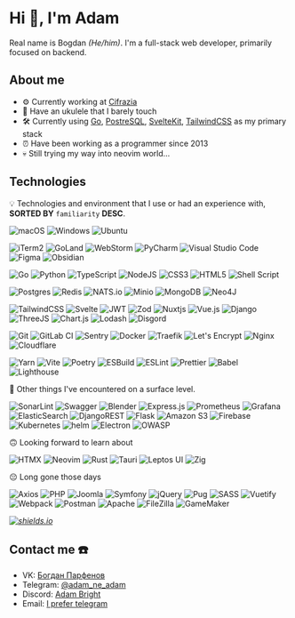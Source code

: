 # Hi 👋, I'm Adam

Real name is Bogdan _(He/him)_. I'm a full-stack web developer, primarily focused on backend.

## About me

- ⚙️ Currently working at [Cifrazia](https://cifrazia.com)
- 🎸 Have an ukulele that I barely touch
- 🛠️ Currently using [Go](https://go.dev/), [PostreSQL](https://postgresql.org), [SvelteKit](https://kit.svelte.dev), [TailwindCSS](https://tailwindcss.com) as my primary stack
- ⏰ Have been working as a programmer since 2013
- 💀 Still trying my way into neovim world...

## Technologies

💡 Technologies and environment that I use or had an experience with, **SORTED BY** `familiarity` **DESC**.

![macOS](https://img.shields.io/badge/mac%20os-000000?style=for-the-badge&logo=macos&logoColor=F0F0F0)
![Windows](https://img.shields.io/badge/Windows-0078D6?style=for-the-badge&logo=windows&logoColor=white)
![Ubuntu](https://img.shields.io/badge/Ubuntu-E95420?style=for-the-badge&logo=ubuntu&logoColor=white)

![iTerm2](https://img.shields.io/badge/iTerm2-0f0f0f?&style=for-the-badge&logo=iterm2&logoColor=white)
![GoLand](https://img.shields.io/badge/GoLand-0f0f0f?&style=for-the-badge&logo=goland&logoColor=white)
![WebStorm](https://img.shields.io/badge/webstorm-143?style=for-the-badge&logo=webstorm&logoColor=white&color=black)
![PyCharm](https://img.shields.io/badge/pycharm-143?style=for-the-badge&logo=pycharm&logoColor=black&color=black&labelColor=green)
![Visual Studio Code](https://img.shields.io/badge/Visual%20Studio%20Code-0078d7.svg?style=for-the-badge&logo=visual-studio-code&logoColor=white)
![Figma](https://img.shields.io/badge/Figma-F24E1E.svg?style=for-the-badge&logo=figma&logoColor=white)
![Obsidian](https://img.shields.io/badge/Obsidian-483699.svg?style=for-the-badge&logo=obsidian&logoColor=white)

![Go](https://img.shields.io/badge/go-00ADD8.svg?style=for-the-badge&logo=go&logoColor=white)
![Python](https://img.shields.io/badge/python-3670A0?style=for-the-badge&logo=python&logoColor=ffdd54)
![TypeScript](https://img.shields.io/badge/typescript-007ACC.svg?style=for-the-badge&logo=typescript&logoColor=white)
![NodeJS](https://img.shields.io/badge/node.js-6DA55F?style=for-the-badge&logo=node.js&logoColor=white)
![CSS3](https://img.shields.io/badge/css3-1572B6.svg?style=for-the-badge&logo=css3&logoColor=white)
![HTML5](https://img.shields.io/badge/html5-E34F26.svg?style=for-the-badge&logo=html5&logoColor=white)
![Shell Script](https://img.shields.io/badge/shell_script-121011.svg?style=for-the-badge&logo=gnu-bash&logoColor=white)

![Postgres](https://img.shields.io/badge/postgres-316192.svg?style=for-the-badge&logo=postgresql&logoColor=white)
![Redis](https://img.shields.io/badge/redis-DD0031.svg?style=for-the-badge&logo=redis&logoColor=white)
![NATS.io](https://img.shields.io/badge/NATS.io-27AAE1.svg?style=for-the-badge&logo=nats.io&logoColor=white)
![Minio](https://img.shields.io/badge/minio-C72E49.svg?style=for-the-badge&logo=minio&logoColor=white)
![MongoDB](https://img.shields.io/badge/MongoDB-4ea94b.svg?style=for-the-badge&logo=mongodb&logoColor=white)
![Neo4J](https://img.shields.io/badge/Neo4j-008CC1?style=for-the-badge&logo=neo4j&logoColor=white)

![TailwindCSS](https://img.shields.io/badge/tailwindcss-38B2AC.svg?style=for-the-badge&logo=tailwind-css&logoColor=white)
![Svelte](https://img.shields.io/badge/svelte-f1413d.svg?style=for-the-badge&logo=svelte&logoColor=white)
![JWT](https://img.shields.io/badge/JWT-black?style=for-the-badge&logo=JSON%20web%20tokens)
![Zod](https://img.shields.io/badge/Zod-3E67B1?style=for-the-badge&logo=zod&logoColor=#00DC82)
![Nuxtjs](https://img.shields.io/badge/Nuxt-002E3B?style=for-the-badge&logo=nuxtdotjs&logoColor=#00DC82)
![Vue.js](https://img.shields.io/badge/vuejs-35495e.svg?style=for-the-badge&logo=vuedotjs&logoColor=%234FC08D)
![Django](https://img.shields.io/badge/django-092E20.svg?style=for-the-badge&logo=django&logoColor=white)
![ThreeJS](https://img.shields.io/badge/threejs-black?style=for-the-badge&logo=three.js&logoColor=white)
![Chart.js](https://img.shields.io/badge/chart.js-F5788D.svg?style=for-the-badge&logo=chart.js&logoColor=white)
![Lodash](https://img.shields.io/badge/lodash-3492FF.svg?style=for-the-badge&logo=lodash&logoColor=white)
![Disgord](https://img.shields.io/badge/Disgord-5865F2.svg?style=for-the-badge&logo=discord&logoColor=white)

![Git](https://img.shields.io/badge/git-F05033.svg?style=for-the-badge&logo=git&logoColor=white)
![GitLab CI](https://img.shields.io/badge/gitlab%20ci-181717.svg?style=for-the-badge&logo=gitlab&logoColor=white)
![Sentry](https://img.shields.io/badge/Sentry-362D59?style=for-the-badge&logo=Sentry&logoColor=white)
![Docker](https://img.shields.io/badge/docker-0db7ed.svg?style=for-the-badge&logo=docker&logoColor=white)
![Traefik](https://img.shields.io/badge/traefik-24A1C1.svg?style=for-the-badge&logo=traefik-proxy&logoColor=white)
![Let's Encrypt](https://img.shields.io/badge/Let's_Encrypt-003A70.svg?style=for-the-badge&logo=let's-encrypt&logoColor=white)
![Nginx](https://img.shields.io/badge/nginx-009639.svg?style=for-the-badge&logo=nginx&logoColor=white)
![Cloudflare](https://img.shields.io/badge/Cloudflare-F38020?style=for-the-badge&logo=Cloudflare&logoColor=white)

![Yarn](https://img.shields.io/badge/yarn-2C8EBB.svg?style=for-the-badge&logo=yarn&logoColor=white)
![Vite](https://img.shields.io/badge/vite-646CFF.svg?style=for-the-badge&logo=vite&logoColor=white)
![Poetry](https://img.shields.io/badge/poetry-60A5FA.svg?style=for-the-badge&logo=poetry&logoColor=white)
![ESBuild](https://img.shields.io/badge/ESBuild-FFCF00.svg?style=for-the-badge&logo=ESBuild&logoColor=white)
![ESLint](https://img.shields.io/badge/ESLint-4B3263?style=for-the-badge&logo=eslint&logoColor=white)
![Prettier](https://img.shields.io/badge/Prettier-F7B93E?style=for-the-badge&logo=Prettier&logoColor=black)
![Babel](https://img.shields.io/badge/Babel-F9DC3e?style=for-the-badge&logo=babel&logoColor=black)
![Lighthouse](https://img.shields.io/badge/Lighthouse-F44B21?style=for-the-badge&logo=lighthouse&logoColor=white)

🧐 Other things I've encountered on a surface level.

![SonarLint](https://img.shields.io/badge/SonarLint-CB2029?style=for-the-badge&logo=SONARLINT&logoColor=white)
![Swagger](https://img.shields.io/badge/-Swagger-Clojure?style=for-the-badge&logo=swagger&logoColor=white)
![Blender](https://img.shields.io/badge/Blender-E87D0D?style=for-the-badge&logo=blender&logoColor=white)
![Express.js](https://img.shields.io/badge/express.js-404d59.svg?style=for-the-badge&logo=express&logoColor=%2361DAFB)
![Prometheus](https://img.shields.io/badge/Prometheus-E6522C?style=for-the-badge&logo=Prometheus&logoColor=white)
![Grafana](https://img.shields.io/badge/grafana-F46800.svg?style=for-the-badge&logo=grafana&logoColor=white)
![ElasticSearch](https://img.shields.io/badge/-ElasticSearch-005571?style=for-the-badge&logo=elasticsearch)
![DjangoREST](https://img.shields.io/badge/DJANGO-REST-ff1709?style=for-the-badge&logo=django&logoColor=white&color=ff1709&labelColor=gray)
![Flask](https://img.shields.io/badge/flask-000.svg?style=for-the-badge&logo=flask&logoColor=white)
![Amazon S3](https://img.shields.io/badge/Amazon_S3-569A31.svg?style=for-the-badge&logo=amazon-s3&logoColor=white)
![Firebase](https://img.shields.io/badge/Firebase-039BE5?style=for-the-badge&logo=Firebase&logoColor=white)
![Kubernetes](https://img.shields.io/badge/kubernetes-326ce5.svg?style=for-the-badge&logo=kubernetes&logoColor=white)
![helm](https://img.shields.io/badge/helm-0F1689.svg?style=for-the-badge&logo=helm&logoColor=white)
![Electron](https://img.shields.io/badge/Electron-47848F.svg?style=for-the-badge&logo=Electron&logoColor=white)
![OWASP](https://img.shields.io/badge/OWASP-000000.svg?style=for-the-badge&logo=OWASP&logoColor=white)

🙃 Looking forward to learn about

![HTMX](https://img.shields.io/badge/HTMX-000000.svg?style=for-the-badge&logo=html5&logoColor=white)
![Neovim](https://img.shields.io/badge/neovim-57A143.svg?style=for-the-badge&logo=neovim&logoColor=white)
![Rust](https://img.shields.io/badge/Rust-000000.svg?style=for-the-badge&logo=Rust&logoColor=white)
![Tauri](https://img.shields.io/badge/Tauri-FFC131.svg?style=for-the-badge&logo=Tauri&logoColor=black)
![Leptos UI](https://img.shields.io/badge/Leptos_UI-EF3939.svg?style=for-the-badge&logo=Leptos&logoColor=white)
![Zig](https://img.shields.io/badge/Zig-F7A41D.svg?style=for-the-badge&logo=zig&logoColor=white)

😔 Long gone those days

![Axios](https://img.shields.io/badge/Axios-5A29E4.svg?style=for-the-badge&logo=Axios&logoColor=white)
![PHP](https://img.shields.io/badge/php-777BB4.svg?style=for-the-badge&logo=php&logoColor=white)
![Joomla](https://img.shields.io/badge/joomla-5091CD.svg?style=for-the-badge&logo=joomla&logoColor=white)
![Symfony](https://img.shields.io/badge/Symfony-000000.svg?style=for-the-badge&logo=Symfony&logoColor=white)
![jQuery](https://img.shields.io/badge/jquery-0769AD.svg?style=for-the-badge&logo=jquery&logoColor=white)
![Pug](https://img.shields.io/badge/Pug-FFF?style=for-the-badge&logo=pug&logoColor=A86454)
![SASS](https://img.shields.io/badge/SASS-hotpink.svg?style=for-the-badge&logo=SASS&logoColor=white)
![Vuetify](https://img.shields.io/badge/Vuetify-1867C0?style=for-the-badge&logo=vuetify&logoColor=AEDDFF)
![Webpack](https://img.shields.io/badge/webpack-8DD6F9.svg?style=for-the-badge&logo=webpack&logoColor=black)
![Postman](https://img.shields.io/badge/Postman-FF6C37?style=for-the-badge&logo=postman&logoColor=white)
![Apache](https://img.shields.io/badge/apache-D42029.svg?style=for-the-badge&logo=apache&logoColor=white)
![FileZilla](https://img.shields.io/badge/FileZilla-BF0000.svg?style=for-the-badge&logo=FileZilla&logoColor=white)
![GameMaker](https://img.shields.io/badge/GameMaker-BF0000.svg?style=for-the-badge&logo=GameMaker&logoColor=white)

_[![shields.io](https://img.shields.io/badge/shields_io-000000.svg?logo=shields.io&logoColor=white)](https://shields.io)_

## Contact me ☎️

- VK: [Богдан Парфенов](https://vk.com/adam_bright)
- Telegram: [@adam_ne_adam](https://t.me/adam_ne_adam)
- Discord: [Adam Bright](https://discordapp.com/users/241129119688032257/)
- Email: [I prefer telegram](mailto:adam.brian.bright@gmail.com)
